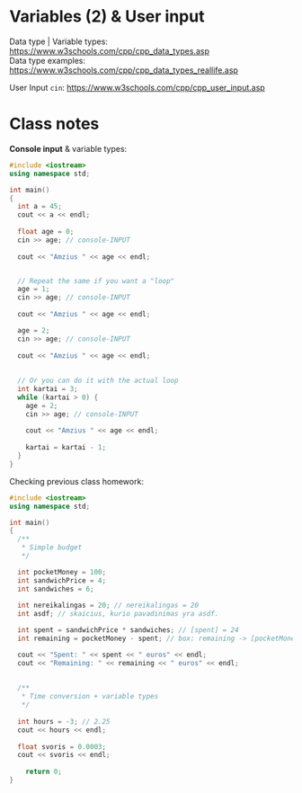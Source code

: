 
# Variables (2) & User input

Data type | Variable types: https://www.w3schools.com/cpp/cpp_data_types.asp  
Data type examples: https://www.w3schools.com/cpp/cpp_data_types_reallife.asp

User Input `cin`: https://www.w3schools.com/cpp/cpp_user_input.asp  

# Class notes

**Console input** & variable types:
```cpp
#include <iostream>
using namespace std;

int main() 
{
  int a = 45;
  cout << a << endl;
  
  float age = 0;
  cin >> age; // console-INPUT
  
  cout << "Amzius " << age << endl;


  // Repeat the same if you want a "loop"
  age = 1;
  cin >> age; // console-INPUT
  
  cout << "Amzius " << age << endl;

  age = 2;
  cin >> age; // console-INPUT
  
  cout << "Amzius " << age << endl;
  
  
  // Or you can do it with the actual loop
  int kartai = 3;
  while (kartai > 0) {
    age = 2;
    cin >> age; // console-INPUT
    
    cout << "Amzius " << age << endl;
    
    kartai = kartai - 1;
  }
}
```

Checking previous class homework:
```cpp
#include <iostream>
using namespace std;

int main() 
{
  /**
   * Simple budget
   */  

  int pocketMoney = 100;
  int sandwichPrice = 4;
  int sandwiches = 6;
  
  int nereikalingas = 20; // nereikalingas = 20
  int asdf; // skaicius, kurio pavadinimas yra asdf. 

  int spent = sandwichPrice * sandwiches; // [spent] = 24
  int remaining = pocketMoney - spent; // box: remaining -> [pocketMoney] -> [spent] -> atimtis

  cout << "Spent: " << spent << " euros" << endl;
  cout << "Remaining: " << remaining << " euros" << endl;
    
  
  /**
   * Time conversion + variable types
   */ 
    
  int hours = -3; // 2.25
  cout << hours << endl;
  
  float svoris = 0.0003;
  cout << svoris << endl;
    
    return 0;
}
```
